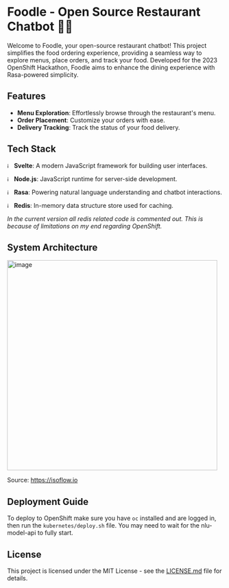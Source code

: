 # Foodle - Open Source Restaurant Chatbot 🍔🤖

Welcome to Foodle, your open-source restaurant chatbot! This project simplifies the food ordering experience, providing a seamless way to explore menus, place orders, and track your food. Developed for the 2023 OpenShift Hackathon, Foodle aims to enhance the dining experience with Rasa-powered simplicity.

## Features

- **Menu Exploration**: Effortlessly browse through the restaurant's menu.
- **Order Placement**: Customize your orders with ease.
- **Delivery Tracking**: Track the status of your food delivery.

## Tech Stack


 <img height="12" width="auto" alt="image" src="https://github.com/N-ckDotCom/Foodle/assets/93934484/608b5e9f-45f2-43f7-98d5-29b12c96e569"> **Svelte**: A modern JavaScript framework for building user interfaces.
 
<img height="12" width="auto" alt="image" src="https://github.com/N-ckDotCom/Foodle/assets/93934484/8d9d45ed-03bb-4fb7-be24-e1a73252bc51"> **Node.js**: JavaScript runtime for server-side development.

<img height="12" width="auto" alt="image" src="https://github.com/N-ckDotCom/Foodle/assets/93934484/111de971-d411-4705-abc9-4180f7c924ca"> **Rasa**: Powering natural language understanding and chatbot interactions.

<img height="12" width="auto" alt="image" src="https://github.com/N-ckDotCom/Foodle/assets/93934484/a3daa809-42cc-4adc-a091-fc933f639fe8)"> **Redis**: In-memory data structure store used for caching.

*In the current version all redis related code is commented out. This is because of limitations on my end regarding OpenShift.*

## System Architecture

<img width="490" alt="image" src="https://github.com/N-ckDotCom/Foodle/assets/93934484/55df5ef1-cd2e-417a-984a-39682fe9b969">

Source: https://isoflow.io

## Deployment Guide

To deploy to OpenShift make sure you have `oc` installed and are logged in, then run the `kubernetes/deploy.sh` file. You may need to wait for the nlu-model-api to fully start.

## License

This project is licensed under the MIT License - see the [LICENSE.md](LICENSE.md) file for details.

